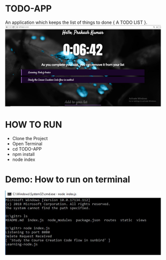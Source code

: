 # TODO-APP
An application which keeps the list of things to done { A TODO LIST }.
<img src="static/assets/demo.JPG" />

# HOW TO RUN
<ul>
<li>Clone the Project </li>
<li>Open Terminal </li>
<li>cd TODO-APP </li>
<li>npm install </li>
<li>node index </li>
</ul>

# Demo: How to run on terminal
<img src="screenshots/Terminal_ScreenShot.JPG" />
